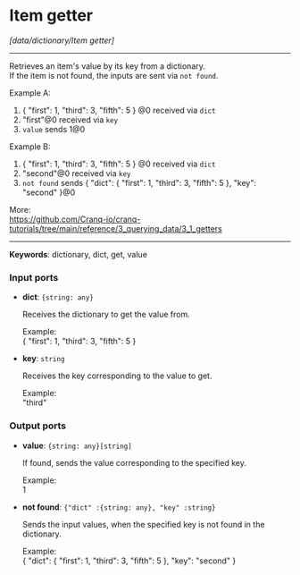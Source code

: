 # Item getter

_[data/dictionary/Item getter]_

---

Retrieves an item's value by its key from a dictionary.  
If the item is not found, the inputs are sent via `not found`.  
  
Example A:  
1. { "first": 1, "third": 3, "fifth": 5 } @0 received via `dict`  
2. "first"@0 received via `key`  
3. `value` sends 1@0  
  
Example B:  
1. { "first": 1, "third": 3, "fifth": 5 } @0 received via `dict`  
2. "second"@0 received via `key`  
3. `not found` sends { "dict":  { "first": 1, "third": 3, "fifth": 5 }, "key": "second" }@0  
  
More:  
https://github.com/Cranq-io/cranq-tutorials/tree/main/reference/3_querying_data/3_1_getters  

---

__Keywords__: dictionary, dict, get, value

### Input ports

* __dict__: ` {string: any} `

    Receives the dictionary to get the value from.  
      
    Example:  
    { "first": 1, "third": 3, "fifth": 5 }  


* __key__: ` string `

    Receives the key corresponding to the value to get.  
      
    Example:  
    "third"  

### Output ports

* __value__: ` {string: any}[string] `

    If found, sends the value corresponding to the specified key.  
      
    Example:  
    1  


* __not found__: ` {"dict" :{string: any}, "key" :string} `

    Sends the input values, when the specified key is not found in the dictionary.  
      
    Example:  
    { "dict":  { "first": 1, "third": 3, "fifth": 5 }, "key": "second" }  

